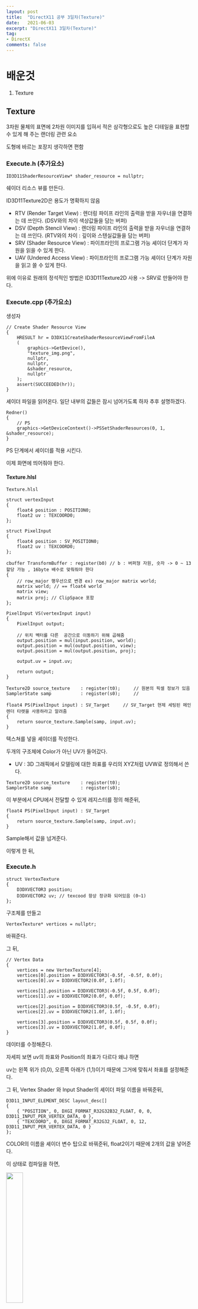```yaml
---
layout: post
title:  "DirectX11 공부 3일차(Texture)"
date:   2021-06-03
excerpt: "DirectX11 3일차(Texture)"
tag:
- DirectX
comments: false
---
```


# 배운것
1. Texture

## Texture

3차원 물체의 표면에 2차원 이미지를 입혀서 적은 삼각형으로도 높은 디테일을 표현할 수 있게 해 주는 랜더링 관련 요소

도형에 바르는 포장지 생각하면 편함

### Execute.h (추가요소)
```
ID3D11ShaderResourceView* shader_resource = nullptr;
```
쉐이더 리소스 뷰를 만든다.

ID3D11Texture2D은 용도가 명확하지 않음
* RTV (Render Target View) :  렌더링 파이프 라인의 출력을 받을 자우너을 연결하는 데 쓰인다. (DSV와의 차이 색상값들을 담는 버퍼)
* DSV (Depth Stencil View) : 렌더링 파이프 라인의 출력을 받을 자우너을 연결하는 데 쓰인다. (RTV와의 차이 : 깊이와 스텐실값들을 담는 버퍼)
* SRV (Shader Resource View) : 파이프라인의 프로그램 가능 셰이더 단계가 자원을 읽을 수 있게 한다.
* UAV (Undered Access View) : 파이프라인의 프로그램 가능 셰이더 단계가 자원을 읽고 쓸 수 있게 한다.

위에 이유로 원래의 정석적인 방법은 ID3D11Texture2D 사용 -> SRV로 만들어야 한다.

### Execute.cpp (추가요소)
생성자
```
// Create Shader Resource View
{
	HRESULT hr = D3DX11CreateShaderResourceViewFromFileA
	(
		graphics->GetDevice(),
		"texture_img.png",
		nullptr,
		nullptr,
		&shader_resource,
		nullptr
	);
	assert(SUCCEEDED(hr));
}
```
셰이더 파일을 읽어온다. 일단 내부의 값들은 잠시 넘어가도록 하자 추후 설명하겠다.

```
Redner()
{
	// PS
	graphics->GetDeviceContext()->PSSetShaderResources(0, 1, &shader_resource);
}
```
PS  단계에서 셰이더를 적용 시킨다.

이제 화면에 띄어줘야 한다.

#### Texture.hlsl
```
Texture.hlsl

struct vertexInput
{
	float4 position : POSITION0;
    float2 uv : TEXCOORD0;
};

struct PixelInput
{
    float4 position : SV_POSITION0;
    float2 uv : TEXCOORD0;
};

cbuffer TransformBuffer : register(b0) // b : 버퍼형 자원, 숫자 -> 0 ~ 13 할당 가능 , 16byte 배수로 맞춰줘야 한다
{
    // row_major 행우선으로 변경 ex) row_major matrix world; 
    matrix world; // == float4 world
    matrix view;
    matrix proj; // ClipSpace 포함
};

PixelInput VS(vertexInput input)
{	
    PixelInput output;
    
	// 위치 벡터를 다른  공간으로 이동하기 위해 곱해줌	
    output.position = mul(input.position, world);
    output.position = mul(output.position, view);
    output.position = mul(output.position, proj);
    
	output.uv = input.uv;
	
	return output;
}

Texture2D source_texture    : register(t0);     // 원본의 픽셀 정보가 있음
SamplerState samp           : register(s0);     // 

float4 PS(PixelInput input) : SV_Target		// SV_Target 현제 세팅된 메인 렌더 타렛을 사용하라고 알려줌
{
    return source_texture.Sample(samp, input.uv);
}
```
텍스쳐를 넣을 셰이더를 작성한다.

두개의 구조체에 Color가 아닌 UV가 들어갔다.

* UV : 3D 그래픽에서 모델링에 대한 좌표를 우리의 XYZ처럼 UVW로 정의해서 쓴다.
  
```
Texture2D source_texture    : register(t0);
SamplerState samp           : register(s0);
```

이 부분에서 CPU에서 전달할 수 있게 레지스터를 정의 해준뒤,

```
float4 PS(PixelInput input) : SV_Target
{
    return source_texture.Sample(samp, input.uv);
}
```
Sample해서 값을 넘겨준다.

이렇게 한 뒤,

### Execute.h

```
struct VertexTexture
{
	D3DXVECTOR3 position;
	D3DXVECTOR2 uv; // texcood 항상 정규화 되어있음 (0~1)
};
```
구조체를 만들고 
```
VertexTexture* vertices = nullptr;
```
바꿔준다.

그 뒤, 

```
// Vertex Data
{
	vertices = new VertexTexture[4];
	vertices[0].position = D3DXVECTOR3(-0.5f, -0.5f, 0.0f);
	vertices[0].uv = D3DXVECTOR2(0.0f, 1.0f);

	vertices[1].position = D3DXVECTOR3(-0.5f, 0.5f, 0.0f);
	vertices[1].uv = D3DXVECTOR2(0.0f, 0.0f);

	vertices[2].position = D3DXVECTOR3(0.5f, -0.5f, 0.0f);
	vertices[2].uv = D3DXVECTOR2(1.0f, 1.0f);

	vertices[3].position = D3DXVECTOR3(0.5f, 0.5f, 0.0f);
	vertices[3].uv = D3DXVECTOR2(1.0f, 0.0f);
}
```
데이터를 수정해준다.

자세피 보면 uv의 좌표와 Position의 좌표가 다르다 왜냐 하면

uv는 왼쪽 위가 (0,0), 오른쪽 아래가 (1,1)이기 때문에 그거에 맞춰서 좌표를 설정해준다.

그 뒤, Vertex Shader 와 Input Shader의 셰이더 파일 이름을 바꿔준뒤, 
```
D3D11_INPUT_ELEMENT_DESC layout_desc[]
{
	{ "POSITION", 0, DXGI_FORMAT_R32G32B32_FLOAT, 0, 0, D3D11_INPUT_PER_VERTEX_DATA, 0 },
	{ "TEXCOORD", 0, DXGI_FORMAT_R32G32_FLOAT, 0, 12, D3D11_INPUT_PER_VERTEX_DATA, 0 }
};
```
COLOR의 이름을 셰이더 변수 탑으로 바꿔준뒤, float2이기 때문에 2개의 값을 넣어준다.

이 상태로 컴파일을 하면,

<img src = "../assets/img/project/d3dx/day3/texture_small.PNG" width="30%" height="30%">

원래 사각형의 크기 만큼 나온다.

그런데 분명 투명 이미지를 넣었는데 뭔가 이상하다.

이것을 고치려면,

셰이더 PS에서

```
float4 color = source_texture.Sample(samp, input.uv);
clip(color.a - 0.9f);
return color;
```
이렇게 하면 알파 부분에 0.9 이하의 값들을 0으로 만들어

<img src = "../assets/img/project/d3dx/day3/texture_big.PNG" width="30%" height="30%">

뒤에 배경이 사라진다.(크기와 위치는 가운데와 크게 늘렸다.)

아니면 
```
float4 color = source_texture.Sample(samp, input.uv);
if(color.a < 0.1f)
{
    discard;
}
return color;
```	
0.1 이하인 경우에 삭제한다.
이렇게 해도


<img src = "../assets/img/project/d3dx/day3/texture_big.PNG" width="30%" height="30%">

잘 나온다.

그럼 이제 이 그림 말고 다른 그림도 넣어보자!

Execute.h 
```
ID3D11ShaderResourceView* shader_resource[2];
```
다른 리소스를 배열로 선언

```
// Vertex Data
{
	vertices = new VertexTexture[4];
	vertices[0].position = D3DXVECTOR3(-0.5f, -0.5f, 0.0f);
	vertices[0].uv = D3DXVECTOR2(0.0f, 1.0f);

	vertices[1].position = D3DXVECTOR3(-0.5f, 0.5f, 0.0f);
	vertices[1].uv = D3DXVECTOR2(0.0f, 0.0f);

	vertices[2].position = D3DXVECTOR3(0.5f, -0.5f, 0.0f);
	vertices[2].uv = D3DXVECTOR2(2.0f, 1.0f);

	vertices[3].position = D3DXVECTOR3(0.5f, 0.5f, 0.0f);
	vertices[3].uv = D3DXVECTOR2(2.0f, 0.0f);
}
```
그리고 UV의 값을 조금만 변형해주자

2개를 넣어야 하기 때문에 X축을 두배를 해놓자

```
HRESULT hr = D3DX11CreateShaderResourceViewFromFileA
(
	graphics->GetDevice(),
	"texture_img.png",
	nullptr,
	nullptr,
	&shader_resource[0],
	nullptr
);
assert(SUCCEEDED(hr));

hr = D3DX11CreateShaderResourceViewFromFileA
(
	graphics->GetDevice(),
	"texture_2.png",
	nullptr,
	nullptr,
	&shader_resource[1],
	nullptr
);
assert(SUCCEEDED(hr));
```

위에것처럼 하는 대신 리소스를  배열로 2개 넣고

Render()
```
graphics->GetDeviceContext()->PSSetShaderResources(0, 2, shader_resource);
```
이 부분을 수정하고

```
float4 color = 0.0f;
    
if (input.uv.x < 1.0f)
{
    color = source_texture1.Sample(samp, input.uv);
}
else
{
    color = source_texture2.Sample(samp, float2(input.uv.x - 1.0f, input.uv.y));
}
    
clip(color.a - 0.9f);
  
if (color.a < 0.1f)
{
    discard;
}
```
셰이더를 두개에 반응하게 바꾸면 

<img src = "../assets/img/project/d3dx/day3/texture_double.PNG" width="30%" height="30%">

이렇게 두개가 나온다

뭔가 길죽하다

그러면 하나를 넣고 uv값을 변경해보자

다시 그림을 하나 넣는걸로 하고
```
// Vertex Data
{
	vertices = new VertexTexture[4];
	vertices[0].position = D3DXVECTOR3(-0.5f, -0.5f, 0.0f);
	vertices[0].uv = D3DXVECTOR2(0.0f, 2.0f);

	vertices[1].position = D3DXVECTOR3(-0.5f, 0.5f, 0.0f);
	vertices[1].uv = D3DXVECTOR2(0.0f, 0.0f);

	vertices[2].position = D3DXVECTOR3(0.5f, -0.5f, 0.0f);
	vertices[2].uv = D3DXVECTOR2(2.0f, 2.0f);

	vertices[3].position = D3DXVECTOR3(0.5f, 0.5f, 0.0f);
	vertices[3].uv = D3DXVECTOR2(2.0f, 0.0f);
}
```

이렇게 다 2배로 하면

<img src = "../assets/img/project/d3dx/day3/texture_long.PNG" width="30%" height="30%">

이렇게 쭈욱 당겨진다(어디서 많이 본 그림같다)

밑에만 늘어난게 아니고 옆도 늘어났찌만 투명값이라 안보이는거 뿐이다.

이제 Sampler State를 만들어보자
```
// Create Sampler State
{
	D3D11_SAMPLER_DESC desc;
	ZeroMemory(&desc, sizeof(D3D11_SAMPLER_DESC));
	desc.AddressU = D3D11_TEXTURE_ADDRESS_CLAMP;
	desc.AddressV = D3D11_TEXTURE_ADDRESS_CLAMP;
	desc.AddressW = D3D11_TEXTURE_ADDRESS_CLAMP;

	desc.BorderColor[0] = 1;
	desc.BorderColor[1] = 1;
	desc.BorderColor[2] = 1;
	desc.BorderColor[3] = 1;

	desc.ComparisonFunc = D3D11_COMPARISON_ALWAYS;			// 이전 데이터와 현재 데이터 비교
	desc.Filter = D3D11_FILTER_MIN_MAG_MIP_LINEAR;
	desc.MaxAnisotropy = 16;
	desc.MaxLOD = std::numeric_limits<float>::max();
	desc.MinLOD = std::numeric_limits<float>::min();
	desc.MipLODBias = 0.0f;

	HRESULT hr = graphics->GetDevice()->CreateSamplerState(&desc, &sampler_state);
	assert(SUCCEEDED(hr));
}
```
(뭐가 많다....)

Address : UVW에 어떤 방식을 입힐지
(UVW에 같은 것을 줬을때 이미지이며, 각 축에 다른 값을 넣을 수 있다.) (확인을 위해 uv 값은 0~4로 설정했다.)
* WRAP

<img src = "../assets/img/project/d3dx/day3/wrap.PNG" width="30%" height="30%">

* MIRROR

<img src = "../assets/img/project/d3dx/day3/mirror.PNG" width="30%" height="30%">

* CLAMP	

<img src = "../assets/img/project/d3dx/day3/clamp2.PNG" width="30%" height="30%">

(이해를 돕기 위해 다른 그림을 사용했다.)

* BORDER

<img src = "../assets/img/project/d3dx/day3/border.PNG" width="30%" height="30%">

* MIRROR_ONCE

<img src = "../assets/img/project/d3dx/day3/morror_once.PNG" width="30%" height="30%">

border는 밑에 BorderColor의 값을 따라간다

[Filter](https://docs.microsoft.com/en-us/windows/win32/api/d3d11/ne-d3d11-d3d11_filter) : 필터링 옵션 (너무 많아서 링크로 대체) 일단 2개 먼저 알아보겠다.

* D3D11_FILTER_MIN_MAG_MIP_POINT :

<img src = "../assets/img/project/d3dx/day3/point.PNG" width="30%" height="30%">

뭔가 외각선이 따로 노는 느낌이다.

* D3D11_FILTER_MIN_MAG_MIP_LINEAR : 

<img src = "../assets/img/project/d3dx/day3/linear.PNG" width="30%" height="30%">

외각선이 부드러운 느낌이다.

주면에 선의 색을 보간해서 넣어줌

MaxAnisotropy : 필터에 D3D11_FILTER_ANISOTROPIC 또는 D3D11_FILTER_COMPARISON_ANISOTROPIC이 지정된 경우 사용되는 클램핑 값

MaxMinLOD(Level Of Detail) : 입앱의 범위상 한계치 무조건 MaxLOD >= MinLOD여야 한다.

MipLODBias : 계산된 MipMap수준에서 오프셋

마지막으로 
Render()
```
// PS
graphics->GetDeviceContext()->PSSetSamplers(0, 1, &sampler_state);
```
이케 해주면 위에 그림처럼 많이 나온다.
## 후기
슬슬 재밌어 진다5.